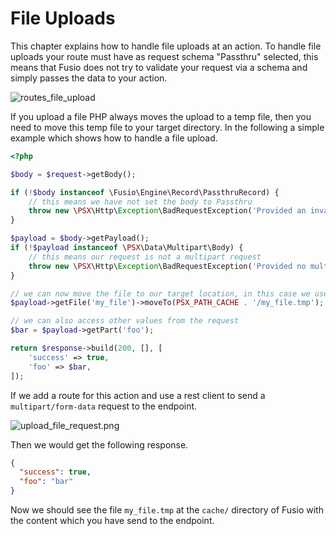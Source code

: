 
# File Uploads

This chapter explains how to handle file uploads at an action. To handle file uploads your route must have as request
schema "Passthru" selected, this means that Fusio does not try to validate your request via a schema and simply passes
the data to your action.

![routes_file_upload](/img/use_cases/routes_file_upload.png)

If you upload a file PHP always moves the upload to a temp file, then you need to move this temp file to your target
directory. In the following a simple example which shows how to handle a file upload.

```php
<?php

$body = $request->getBody();

if (!$body instanceof \Fusio\Engine\Record\PassthruRecord) {
    // this means we have not set the body to Passthru
    throw new \PSX\Http\Exception\BadRequestException('Provided an invalid body');
}

$payload = $body->getPayload();
if (!$payload instanceof \PSX\Data\Multipart\Body) {
    // this means our request is not a multipart request
    throw new \PSX\Http\Exception\BadRequestException('Provided no multipart body');
}

// we can now move the file to our target location, in this case we use simply the Fusio cache folder
$payload->getFile('my_file')->moveTo(PSX_PATH_CACHE . '/my_file.tmp');

// we can also access other values from the request
$bar = $payload->getPart('foo');

return $response->build(200, [], [
    'success' => true,
    'foo' => $bar,
]);

```

If we add a route for this action and use a rest client to send a `multipart/form-data` request to the endpoint.

![upload_file_request.png](/img/use_cases/upload_file_request.png)

Then we would get the following response.

```json
{
  "success": true,
  "foo": "bar"
}
```

Now we should see the file `my_file.tmp` at the `cache/` directory of Fusio with the content which you have send to
the endpoint.
